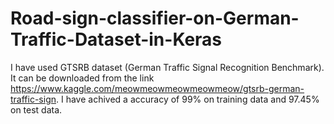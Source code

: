 # Road-sign-classifier-on-German-Traffic-Dataset-in-Keras
I have used GTSRB dataset (German Traffic Signal Recognition Benchmark). It can be downloaded from the link  https://www.kaggle.com/meowmeowmeowmeowmeow/gtsrb-german-traffic-sign. I have achived a accuracy of 99% on training data and 97.45% on test data.

